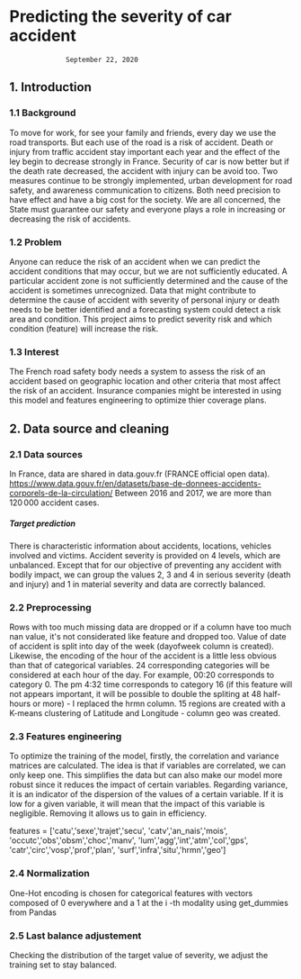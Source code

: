 # Predicting the severity of car accident
                  September 22, 2020 
 
## 1. Introduction 

### 1.1 Background
To move for work, for see your family and friends, every day we use the road transports. But each use of the road is a risk of accident. Death or injury from traffic accident stay important each year and the effect of the ley begin to decrease strongly in France. Security of car is now better but if the death rate decreased, the accident with injury can be avoid too. Two measures continue to be strongly implemented, urban development for road safety, and awareness communication to citizens. Both need precision to have effect and have a big cost for the society.
We are all concerned, the State must guarantee our safety and everyone plays a role in increasing or decreasing the risk of accidents. 
### 1.2 Problem
Anyone can reduce the risk of an accident when we can predict the accident conditions that may occur, but we are not sufficiently educated. A particular accident zone is not sufficiently determined and the cause of the accident is sometimes unrecognized.
Data that might contribute to determine the cause of accident with severity of personal injury or death needs to be better identified and a forecasting system could detect a risk area and condition.
This project aims to predict severity risk and which condition (feature) will increase the risk.
### 1.3 Interest
The French road safety body needs a system to assess the risk of an accident based on geographic location and other criteria that most affect the risk of an accident. Insurance companies might be interested in using this model and features engineering to optimize thier coverage plans.

## 2. Data source and cleaning

### 2.1 Data sources
In France, data are shared in data.gouv.fr (FRANCE official open data).
https://www.data.gouv.fr/en/datasets/base-de-donnees-accidents-corporels-de-la-circulation/
Between 2016 and 2017, we are more than 120 000 accident cases.
##### Target prediction
There is characteristic information about accidents, locations, vehicles involved and victims.
Accident severity is provided on 4 levels, which are unbalanced. Except that for our objective of preventing any accident with bodily impact, we can group the values 2, 3 and 4 in serious severity (death and injury) and 1 in material severity and data are correctly balanced.

### 2.2 Preprocessing
Rows with too much missing data are dropped or if a column have too much nan value, it's not considerated like feature and dropped too.
Value of date of accident is split into day of the week (dayofweek column is created).
Likewise, the encoding of the hour of the accident is a little less obvious than that of categorical variables. 24 corresponding categories will be considered at each hour of the day. For example, 00:20 corresponds to category 0. The pm 4:32 time corresponds to category 16 (if this feature will not appears important, it will be possible to double the spliting at 48 half-hours or more) - I replaced the hrmn column.
15 regions are created with a K-means clustering of Latitude and Longitude - column geo was created.

### 2.3 Features engineering
To optimize the training of the model, firstly, the correlation and variance matrices are calculated.
The idea is that if variables are correlated, we can only keep one. This simplifies the data but can also make our model more robust since it reduces the impact of certain variables.
Regarding variance, it is an indicator of the dispersion of the values of a certain variable. If it is low for a given variable, it will mean that the impact of this variable is negligible. Removing it allows us to gain in efficiency.

features = ['catu','sexe','trajet','secu',
            'catv','an_nais','mois',
            'occutc','obs','obsm','choc','manv',
            'lum','agg','int','atm','col','gps',
            'catr','circ','vosp','prof','plan',
            'surf','infra','situ','hrmn','geo']

### 2.4 Normalization
One-Hot encoding is chosen for categorical features with vectors composed of 0 everywhere and a 1 at the i -th modality using get_dummies from Pandas

### 2.5 Last balance adjustement
Checking the distribution of the target value of severity, we adjust the training set to stay balanced.
